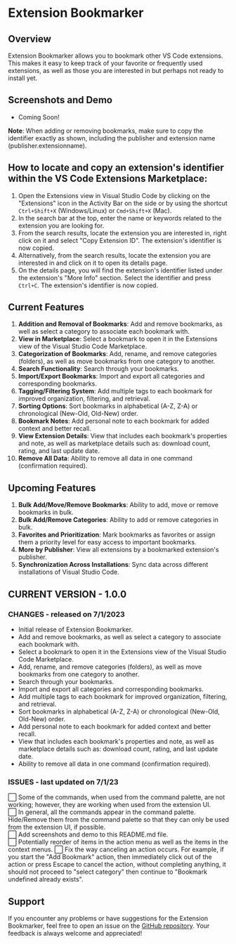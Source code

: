 Extension Bookmarker
====================

Overview
--------

Extension Bookmarker allows you to bookmark other VS Code extensions. This makes it easy to keep track of your favorite or frequently used extensions, as well as those you are interested in but perhaps not ready to install yet.

Screenshots and Demo
-----------------
- Coming Soon!

**Note**: When adding or removing bookmarks, make sure to copy the identifier exactly as shown, including the publisher and extension name (publisher.extensionname).

How to locate and copy an extension's identifier within the VS Code Extensions Marketplace:
-------------------------------------------------------------------------------------------
1. Open the Extensions view in Visual Studio Code by clicking on the "Extensions" icon in the Activity Bar on the side or by using the shortcut `Ctrl+Shift+X` (Windows/Linux) or `Cmd+Shift+X` (Mac).
2. In the search bar at the top, enter the name or keywords related to the extension you are looking for.
3. From the search results, locate the extension you are interested in, right click on it and select "Copy Extension ID". The extension's identifier is now copied.
3. Alternatively, from the search results, locate the extension you are interested in and click on it to open its details page.
4. On the details page, you will find the extension's identifier listed under the extension's "More Info" section. Select the identifier and press `Ctrl+C`. The extension's identifier is now copied.

Current Features
-----------------
1. **Addition and Removal of Bookmarks**: Add and remove bookmarks, as well as select a category to associate each bookmark with.
2. **View in Marketplace**: Select a bookmark to open it in the Extensions view of the Visual Studio Code Marketplace.
3. **Categorization of Bookmarks**: Add, rename, and remove categories (folders), as well as move bookmarks from one category to another.
4. **Search Functionality**: Search through your bookmarks.
5. **Import/Export Bookmarks**: Import and export all categories and corresponding bookmarks.
6. **Tagging/Filtering System**: Add multiple tags to each bookmark for improved organization, filtering, and retrieval.
7. **Sorting Options**: Sort bookmarks in alphabetical (A-Z, Z-A) or chronological (New-Old, Old-New) order.
8. **Bookmark Notes**: Add personal note to each bookmark for added context and better recall.
9. **View Extension Details**: View that includes each bookmark's properties and note, as well as marketplace details such as: download count, rating, and last update date.
10. **Remove All Data**: Ability to remove all data in one command (confirmation required).

Upcoming Features
-----------------
1. **Bulk Add/Move/Remove Bookmarks**: Ability to add, move or remove bookmarks in bulk.
2. **Bulk Add/Remove Categories**: Ability to add or remove categories in bulk.
3. **Favorites and Prioritization**: Mark bookmarks as favorites or assign them a priority level for easy access to important bookmarks.
4. **More by Publisher**: View all extensions by a bookmarked extension's publisher.
5. **Synchronization Across Installations**: Sync data across different installations of Visual Studio Code.

CURRENT VERSION - 1.0.0
-----------------------
### CHANGES - released on 7/1/2023
- Initial release of Extension Bookmarker.
- Add and remove bookmarks, as well as select a category to associate each bookmark with.
- Select a bookmark to open it in the Extensions view of the Visual Studio Code Marketplace.
- Add, rename, and remove categories (folders), as well as move bookmarks from one category to another.
- Search through your bookmarks.
- Import and export all categories and corresponding bookmarks.
- Add multiple tags to each bookmark for improved organization, filtering, and retrieval.
- Sort bookmarks in alphabetical (A-Z, Z-A) or chronological (New-Old, Old-New) order.
- Add personal note to each bookmark for added context and better recall.
- View that includes each bookmark's properties and note, as well as marketplace details such as: download count, rating, and last update date.
- Ability to remove all data in one command (confirmation required).
### ISSUES - last updated on 7/1/23
⬜ Some of the commands, when used from the command palette, are not working; however, they are working when used from the extension UI.  
⬜ In general, all the commands appear in the command palette. Hide/Remove them from the command palette so that they can only be used from the extension UI, if possible.  
⬜ Add screenshots and demo to this README.md file.  
⬜ Potentially reorder of items in the action menu as well as the items in the context menus.
⬜ Fix the way canceling an action occurs. For example, if you start the "Add Bookmark" action, then immediately click out of the action or press Escape to cancel the action, without completing anything, it should not proceed to "select category" then continue to "Bookmark undefined already exists".

Support
-------
If you encounter any problems or have suggestions for the Extension Bookmarker, feel free to open an issue on the [GitHub repository](https://github.com/osxzxso/extension-bookmarker.git). Your feedback is always welcome and appreciated!
